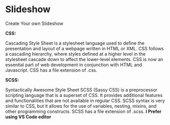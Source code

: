 # Slideshow
Create Your own Slideshow

**CSS:**

Cascading Style Sheet is a stylesheet language used to define the presentation and layout of a webpage written in HTML or XML. CSS follows a cascading hierarchy, where styles defined at a higher level in the stylesheet cascade down to affect the lower-level elements. CSS is now an essential part of web development in conjunction with HTML and Javascript. CSS has a file extension of .css.

**SCSS:** 

Syntactically Awesome Style Sheet SCSS (Sassy CSS) is a preprocessor scripting language that is a superset of CSS. It provides additional features and functionalities that are not available in regular CSS. SCSS syntax is very similar to CSS, but it allows for the use of variables, nesting, mixins, and other programming constructs. SCSS has a file extension of .scss.
 **I Prefer using VS Code editor**
